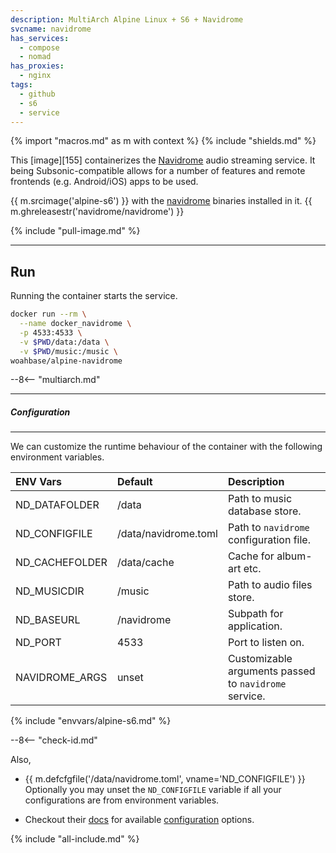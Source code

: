 ```yaml
---
description: MultiArch Alpine Linux + S6 + Navidrome
svcname: navidrome
has_services:
  - compose
  - nomad
has_proxies:
  - nginx
tags:
  - github
  - s6
  - service
---
```


{% import "macros.md" as m with context %}
{% include "shields.md" %}

This [image][155] containerizes the [Navidrome][1] audio streaming
service. It being Subsonic-compatible allows for a number of
features and remote frontends (e.g. Android/iOS) apps to be used.

{{ m.srcimage('alpine-s6') }} with the [navidrome][2] binaries
installed in it. {{ m.ghreleasestr('navidrome/navidrome') }}

{% include "pull-image.md" %}

---
Run
---

Running the container starts the service.

``` sh
docker run --rm \
  --name docker_navidrome \
  -p 4533:4533 \
  -v $PWD/data:/data \
  -v $PWD/music:/music \
woahbase/alpine-navidrome
```

--8<-- "multiarch.md"

---
##### Configuration
---

We can customize the runtime behaviour of the container with the
following environment variables.

| ENV Vars       | Default              | Description
| :---           | :---                 | :---
| ND_DATAFOLDER  | /data                | Path to music database store.
| ND_CONFIGFILE  | /data/navidrome.toml | Path to `navidrome` configuration file.
| ND_CACHEFOLDER | /data/cache          | Cache for album-art etc.
| ND_MUSICDIR    | /music               | Path to audio files store.
| ND_BASEURL     | /navidrome           | Subpath for application.
| ND_PORT        | 4533                 | Port to listen on.
| NAVIDROME_ARGS | unset                | Customizable arguments passed to `navidrome` service.
{% include "envvars/alpine-s6.md" %}

--8<-- "check-id.md"

Also,

* {{ m.defcfgfile('/data/navidrome.toml', vname='ND_CONFIGFILE')
  }} Optionally you may unset the `ND_CONFIGFILE` variable if all your
  configurations are from environment variables.

* Checkout their [docs][3] for available [configuration][4]
  options.

[1]: https://www.navidrome.org/
[2]: https://github.com/navidrome/navidrome/releases
[3]: https://www.navidrome.org/docs/
[4]: https://www.navidrome.org/docs/usage/configuration-options/#available-options

{% include "all-include.md" %}
